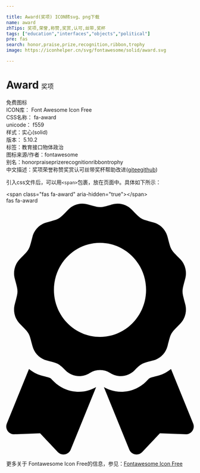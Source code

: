 ```yaml
---

title: Award(奖项) ICON转svg、png下载
name: award
zhTips: 奖项,荣誉,称赞,奖赏,认可,丝带,奖杯
tags: ["education","interfaces","objects","political"]
pre: fas
search: honor,praise,prize,recognition,ribbon,trophy
image: https://iconhelper.cn/svg/fontawesome/solid/award.svg

---
```


# Award  <small style="font-size: 60%;font-weight: 100">奖项</small>


<div class="detail-page">
<p>
<span><span class="badge-success badge">免费图标</span> </span>
<br/>
<span>
ICON库：
<span class="badge-secondary badge">Font Awesome Icon Free</span> 
</span>
<br/>
<span>
CSS名称：
<span class="badge-secondary badge">fa-award</span> 
</span>
<br/>
<span>
unicode：
<span class="badge-secondary badge">f559</span> 
<copy-btn content='f559' btn-title=""></copy-btn>
<copy-btn :content='String.fromCodePoint(parseInt("f559", 16))' btn-title="复制U"></copy-btn>
</span><br/><span>样式：<span class="badge-light badge">实心(solid)</span></span>
<br/>
<span>
版本：
<span class="badge-secondary badge">5.10.2</span> 
</span><br/><span>标签：<span class="badge-light badge"><router-link to="/tags/education.html">教育</router-link></span><span class="badge-light badge"><router-link to="/tags/interfaces.html">接口</router-link></span><span class="badge-light badge"><router-link to="/tags/objects.html">物体</router-link></span><span class="badge-light badge"><router-link to="/tags/political.html">政治</router-link></span></span>
<br/>
<span>图标来源/作者：<span class="badge-light badge">fontawesome</span></span> 
<br/>
<span>别名：<span class="badge-light badge">honor</span><span class="badge-light badge">praise</span><span class="badge-light badge">prize</span><span class="badge-light badge">recognition</span><span class="badge-light badge">ribbon</span><span class="badge-light badge">trophy</span></span><br/><span class="zh-detail">中文描述：<span class="badge-primary badge">奖项</span><span class="badge-primary badge">荣誉</span><span class="badge-primary badge">称赞</span><span class="badge-primary badge">奖赏</span><span class="badge-primary badge">认可</span><span class="badge-primary badge">丝带</span><span class="badge-primary badge">奖杯</span><span class="help-link"><span>帮助改进</span>(<a href="https://gitee.com/liuwave/icon-helper/edit/master/json/fontawesome/solid/award.json" target="_blank" rel="noopener noreferrer">gitee</a><a href="https://github.com/liuwave/icon-helper/edit/master/json/fontawesome/solid/award.json" target="_blank" rel="noopener noreferrer">github</a></span>)</span><br/>
</p>
</div>
<div class="alert alert-dark">
  <i class="fas fa-award fa-xs"></i>
  <i class="fas fa-award fa-sm"></i>
  <i class="fas fa-award fa-lg"></i>
  <i class="fas fa-award fa-2x"></i>
  <i class="fas fa-award fa-3x"></i>
  <i class="fas fa-award fa-5x"></i>
  <i class="fas fa-award fa-7x"></i>
</div>
<div>
  <p>引入css文件后，可以用<code>&lt;span&gt;</code>包裹，放在页面中。具体如下所示：    
  </p>
  <div class="alert alert-primary" style="font-size: 14px">
    &lt;span class="fas fa-award" aria-hidden="true"&gt;&lt;/span&gt;
    <copy-btn content='<span class="fas fa-award" aria-hidden="true"></span>'></copy-btn>
  </div>
  <div class="alert alert-secondary">
    <i class="fas fa-award"
    style="font-size: 24px"
    aria-hidden="true"></i> fas fa-award
    <copy-btn content="fas fa-award" btn-title="复制图标名称"></copy-btn>
  </div>
</div>
<div id="svg" class="svg-wrap">
<svg xmlns="http://www.w3.org/2000/svg" viewBox="0 0 384 512"><path d="M97.12 362.63c-8.69-8.69-4.16-6.24-25.12-11.85-9.51-2.55-17.87-7.45-25.43-13.32L1.2 448.7c-4.39 10.77 3.81 22.47 15.43 22.03l52.69-2.01L105.56 507c8 8.44 22.04 5.81 26.43-4.96l52.05-127.62c-10.84 6.04-22.87 9.58-35.31 9.58-19.5 0-37.82-7.59-51.61-21.37zM382.8 448.7l-45.37-111.24c-7.56 5.88-15.92 10.77-25.43 13.32-21.07 5.64-16.45 3.18-25.12 11.85-13.79 13.78-32.12 21.37-51.62 21.37-12.44 0-24.47-3.55-35.31-9.58L252 502.04c4.39 10.77 18.44 13.4 26.43 4.96l36.25-38.28 52.69 2.01c11.62.44 19.82-11.27 15.43-22.03zM263 340c15.28-15.55 17.03-14.21 38.79-20.14 13.89-3.79 24.75-14.84 28.47-28.98 7.48-28.4 5.54-24.97 25.95-45.75 10.17-10.35 14.14-25.44 10.42-39.58-7.47-28.38-7.48-24.42 0-52.83 3.72-14.14-.25-29.23-10.42-39.58-20.41-20.78-18.47-17.36-25.95-45.75-3.72-14.14-14.58-25.19-28.47-28.98-27.88-7.61-24.52-5.62-44.95-26.41-10.17-10.35-25-14.4-38.89-10.61-27.87 7.6-23.98 7.61-51.9 0-13.89-3.79-28.72.25-38.89 10.61-20.41 20.78-17.05 18.8-44.94 26.41-13.89 3.79-24.75 14.84-28.47 28.98-7.47 28.39-5.54 24.97-25.95 45.75-10.17 10.35-14.15 25.44-10.42 39.58 7.47 28.36 7.48 24.4 0 52.82-3.72 14.14.25 29.23 10.42 39.59 20.41 20.78 18.47 17.35 25.95 45.75 3.72 14.14 14.58 25.19 28.47 28.98C104.6 325.96 106.27 325 121 340c13.23 13.47 33.84 15.88 49.74 5.82a39.676 39.676 0 0 1 42.53 0c15.89 10.06 36.5 7.65 49.73-5.82zM97.66 175.96c0-53.03 42.24-96.02 94.34-96.02s94.34 42.99 94.34 96.02-42.24 96.02-94.34 96.02-94.34-42.99-94.34-96.02z"/></svg>
</div>
<detail full-name='fa-award'></detail>

<Vssue title="关于“Award”的评论" />
    
<div><p>更多关于  Fontawesome Icon Free的信息，参见：<a target="_blank" href="https://iconhelper.cn/fontawesome.html">Fontawesome Icon Free</a>
</p></div>
